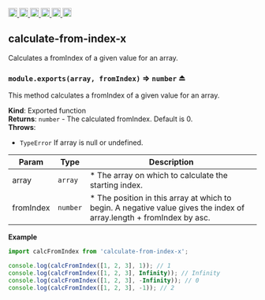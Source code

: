 <a
  href="https://travis-ci.org/Xotic750/calculate-from-index-x"
  title="Travis status">
<img
  src="https://travis-ci.org/Xotic750/calculate-from-index-x.svg?branch=master"
  alt="Travis status" height="18">
</a>
<a
  href="https://david-dm.org/Xotic750/calculate-from-index-x"
  title="Dependency status">
<img src="https://david-dm.org/Xotic750/calculate-from-index-x/status.svg"
  alt="Dependency status" height="18"/>
</a>
<a
  href="https://david-dm.org/Xotic750/calculate-from-index-x?type=dev"
  title="devDependency status">
<img src="https://david-dm.org/Xotic750/calculate-from-index-x/dev-status.svg"
  alt="devDependency status" height="18"/>
</a>
<a
  href="https://badge.fury.io/js/calculate-from-index-x"
  title="npm version">
<img src="https://badge.fury.io/js/calculate-from-index-x.svg"
  alt="npm version" height="18">
</a>
<a
  href="https://www.jsdelivr.com/package/npm/calculate-from-index-x"
  title="jsDelivr hits">
<img src="https://data.jsdelivr.com/v1/package/npm/calculate-from-index-x/badge?style=rounded"
  alt="jsDelivr hits" height="18">
</a>
<a
  href="https://bettercodehub.com/results/Xotic750/calculate-from-index-x"
  title="bettercodehub score">
<img src="https://bettercodehub.com/edge/badge/Xotic750/calculate-from-index-x?branch=master"
  alt="bettercodehub score" height="18">
</a>

<a name="module_calculate-from-index-x"></a>

## calculate-from-index-x

Calculates a fromIndex of a given value for an array.

<a name="exp_module_calculate-from-index-x--module.exports"></a>

### `module.exports(array, fromIndex)` ⇒ <code>number</code> ⏏

This method calculates a fromIndex of a given value for an array.

**Kind**: Exported function  
**Returns**: <code>number</code> - The calculated fromIndex. Default is 0.  
**Throws**:

- <code>TypeError</code> If array is null or undefined.

| Param     | Type                | Description                                                                                                           |
| --------- | ------------------- | --------------------------------------------------------------------------------------------------------------------- |
| array     | <code>array</code>  | \* The array on which to calculate the starting index.                                                                |
| fromIndex | <code>number</code> | \* The position in this array at which to begin. A negative value gives the index of array.length + fromIndex by asc. |

**Example**

```js
import calcFromIndex from 'calculate-from-index-x';

console.log(calcFromIndex([1, 2, 3], 1)); // 1
console.log(calcFromIndex([1, 2, 3], Infinity)); // Infinity
console.log(calcFromIndex([1, 2, 3], -Infinity)); // 0
console.log(calcFromIndex([1, 2, 3], -1)); // 2
```
